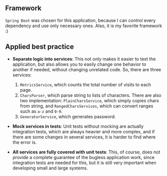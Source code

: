 ## Framework

`Spring Boot` was chosen for this application, because I can control every dependency and use only necessary ones.
Also, it is my favorite framework :)

## Applied best practice

* **Separate logic into services**: This not only makes it easier to test the application, but also allows you to easily
  change one behavior to another if needed, without changing unrelated code. So, there are three services:
    1. `MetricsService`, which counts the total number of visits to each page.
    2. `CharsParser`, which parse string to lists of characters. There are also two implementation: `PlainCharsService`,
       which simply copies chars from string, and `RangedCharsServices`, which can convert ranges such as `a-z` and
       `0-9`.
    3. `GeneratorService`, which generates password.

* **Mock services in tests**: Unit tests without mocking are actually integration tests, which are always heavier and
  more complex, and if there are some changes in several services, it is harder to find where the error is.

* **All services are fully covered with unit tests**: This, of course, does not provide a complete guarantee of the
  bugless application work, since integration tests are needed for this, but it is still very important when developing
  small and large systems.
